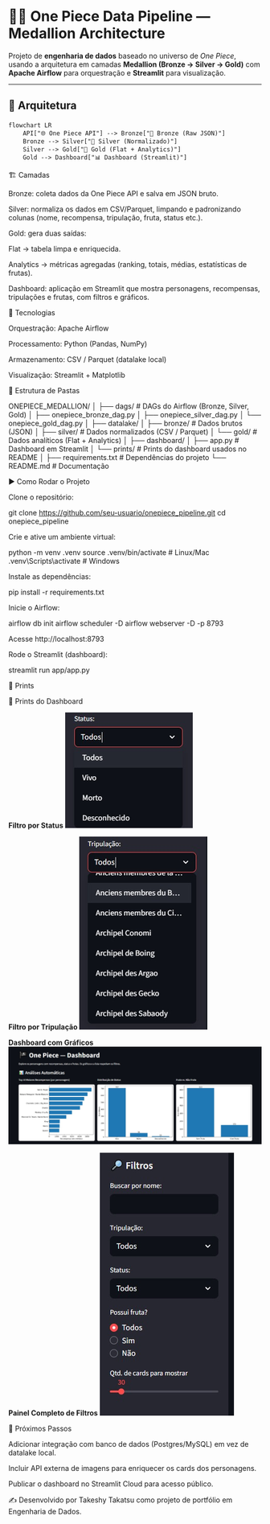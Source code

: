 # 🏴‍☠️ One Piece Data Pipeline — Medallion Architecture

Projeto de **engenharia de dados** baseado no universo de *One Piece*, usando a arquitetura em camadas **Medallion (Bronze → Silver → Gold)** com **Apache Airflow** para orquestração e **Streamlit** para visualização.

---

## 📂 Arquitetura

```mermaid
flowchart LR
    API["🌐 One Piece API"] --> Bronze["🥉 Bronze (Raw JSON)"]
    Bronze --> Silver["🥈 Silver (Normalizado)"]
    Silver --> Gold["🥇 Gold (Flat + Analytics)"]
    Gold --> Dashboard["📊 Dashboard (Streamlit)"]
```

🏗️ Camadas

Bronze: coleta dados da One Piece API
 e salva em JSON bruto.

Silver: normaliza os dados em CSV/Parquet, limpando e padronizando colunas (nome, recompensa, tripulação, fruta, status etc.).

Gold: gera duas saídas:

Flat → tabela limpa e enriquecida.

Analytics → métricas agregadas (ranking, totais, médias, estatísticas de frutas).

Dashboard: aplicação em Streamlit que mostra personagens, recompensas, tripulações e frutas, com filtros e gráficos.

🚀 Tecnologias

Orquestração: Apache Airflow

Processamento: Python (Pandas, NumPy)

Armazenamento: CSV / Parquet (datalake local)

Visualização: Streamlit + Matplotlib

📂 Estrutura de Pastas

ONEPIECE_MEDALLION/
│
├── dags/                     # DAGs do Airflow (Bronze, Silver, Gold)
│   ├── onepiece_bronze_dag.py
│   ├── onepiece_silver_dag.py
│   └── onepiece_gold_dag.py
│
├── datalake/
│   ├── bronze/               # Dados brutos (JSON)
│   ├── silver/               # Dados normalizados (CSV / Parquet)
│   └── gold/                 # Dados analíticos (Flat + Analytics)
│
├── dashboard/
│   ├── app.py                # Dashboard em Streamlit
│   └── prints/               # Prints do dashboard usados no README
│
├── requirements.txt          # Dependências do projeto
└── README.md                 # Documentação

▶️ Como Rodar o Projeto

Clone o repositório:

git clone https://github.com/seu-usuario/onepiece_pipeline.git
cd onepiece_pipeline


Crie e ative um ambiente virtual:

python -m venv .venv
source .venv/bin/activate   # Linux/Mac
.venv\Scripts\activate      # Windows


Instale as dependências:

pip install -r requirements.txt


Inicie o Airflow:

airflow db init
airflow scheduler -D
airflow webserver -D -p 8793


Acesse http://localhost:8793

Rode o Streamlit (dashboard):

streamlit run app/app.py

📸 Prints

📸 Prints do Dashboard

**Filtro por Status**
![Filtro Status](dashboard/prints/filtro_status.jpg)

**Filtro por Tripulação**
![Filtro Tripulação](dashboard/prints/filtro_tripulacao.jpg)

**Dashboard com Gráficos**
![Dashboard Gráficos](dashboard/prints/dashboard_graficos.jpg)

**Painel Completo de Filtros**
![Painel Filtros](dashboard/prints/painel_filtros.jpg)


📌 Próximos Passos

Adicionar integração com banco de dados (Postgres/MySQL) em vez de datalake local.

Incluir API externa de imagens para enriquecer os cards dos personagens.

Publicar o dashboard no Streamlit Cloud para acesso público.

✍️ Desenvolvido por Takeshy Takatsu como projeto de portfólio em Engenharia de Dados.
